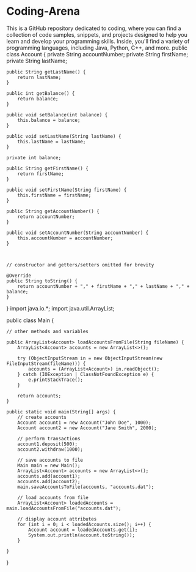 # Coding-Arena
This is a GitHub repository dedicated to coding, where you can find a collection of code samples, snippets, and projects designed to help you learn and develop your programming skills. Inside, you'll find a variety of programming languages, including Java, Python, C++, and more.
public class Account {
    private String accountNumber;
    private String firstName;
    private String lastName;


    public String getLastName() {
        return lastName;
    }

    public int getBalance() {
        return balance;
    }

    public void setBalance(int balance) {
        this.balance = balance;
    }

    public void setLastName(String lastName) {
        this.lastName = lastName;
    }

    private int balance;

    public String getFirstName() {
        return firstName;
    }

    public void setFirstName(String firstName) {
        this.firstName = firstName;
    }

    public String getAccountNumber() {
        return accountNumber;
    }

    public void setAccountNumber(String accountNumber) {
        this.accountNumber = accountNumber;
    }



    // constructor and getters/setters omitted for brevity

    @Override
    public String toString() {
        return accountNumber + "," + firstName + "," + lastName + "," + balance;
    }
}
import java.io.*;
import java.util.ArrayList;

public class Main {

    // other methods and variables

    public ArrayList<Account> loadAccountsFromFile(String fileName) {
        ArrayList<Account> accounts = new ArrayList<>();

        try (ObjectInputStream in = new ObjectInputStream(new FileInputStream(fileName))) {
            accounts = (ArrayList<Account>) in.readObject();
        } catch (IOException | ClassNotFoundException e) {
            e.printStackTrace();
        }

        return accounts;
    }

    public static void main(String[] args) {
        // create accounts
        Account account1 = new Account("John Doe", 1000);
        Account account2 = new Account("Jane Smith", 2000);

        // perform transactions
        account1.deposit(500);
        account2.withdraw(1000);

        // save accounts to file
        Main main = new Main();
        ArrayList<Account> accounts = new ArrayList<>();
        accounts.add(account1);
        accounts.add(account2);
        main.saveAccountsToFile(accounts, "accounts.dat");

        // load accounts from file
        ArrayList<Account> loadedAccounts = main.loadAccountsFromFile("accounts.dat");

        // display account attributes
        for (int i = 0; i < loadedAccounts.size(); i++) {
            Account account = loadedAccounts.get(i);
            System.out.println(account.toString());
        }

    }
}

